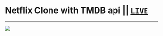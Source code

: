 # Netflix Clone with TMDB api || [`LIVE`](https://netflix-clone-mdr21.web.app/)

---

![](src/utility/screencapture.png)
